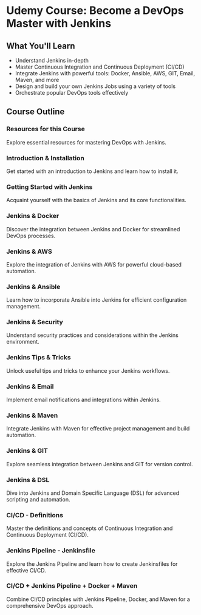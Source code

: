 # Udemy Course: Become a DevOps Master with Jenkins

## What You'll Learn

- Understand Jenkins in-depth
- Master Continuous Integration and Continuous Deployment (CI/CD)
- Integrate Jenkins with powerful tools: Docker, Ansible, AWS, GIT, Email, Maven, and more
- Design and build your own Jenkins Jobs using a variety of tools
- Orchestrate popular DevOps tools effectively

## Course Outline

### Resources for this Course
Explore essential resources for mastering DevOps with Jenkins.

### Introduction & Installation
Get started with an introduction to Jenkins and learn how to install it.

### Getting Started with Jenkins
Acquaint yourself with the basics of Jenkins and its core functionalities.

### Jenkins & Docker
Discover the integration between Jenkins and Docker for streamlined DevOps processes.

### Jenkins & AWS
Explore the integration of Jenkins with AWS for powerful cloud-based automation.

### Jenkins & Ansible
Learn how to incorporate Ansible into Jenkins for efficient configuration management.

### Jenkins & Security
Understand security practices and considerations within the Jenkins environment.

### Jenkins Tips & Tricks
Unlock useful tips and tricks to enhance your Jenkins workflows.

### Jenkins & Email
Implement email notifications and integrations within Jenkins.

### Jenkins & Maven
Integrate Jenkins with Maven for effective project management and build automation.

### Jenkins & GIT
Explore seamless integration between Jenkins and GIT for version control.

### Jenkins & DSL
Dive into Jenkins and Domain Specific Language (DSL) for advanced scripting and automation.

### CI/CD - Definitions
Master the definitions and concepts of Continuous Integration and Continuous Deployment (CI/CD).

### Jenkins Pipeline - Jenkinsfile
Explore the Jenkins Pipeline and learn how to create Jenkinsfiles for effective CI/CD.

### CI/CD + Jenkins Pipeline + Docker + Maven
Combine CI/CD principles with Jenkins Pipeline, Docker, and Maven for a comprehensive DevOps approach.
